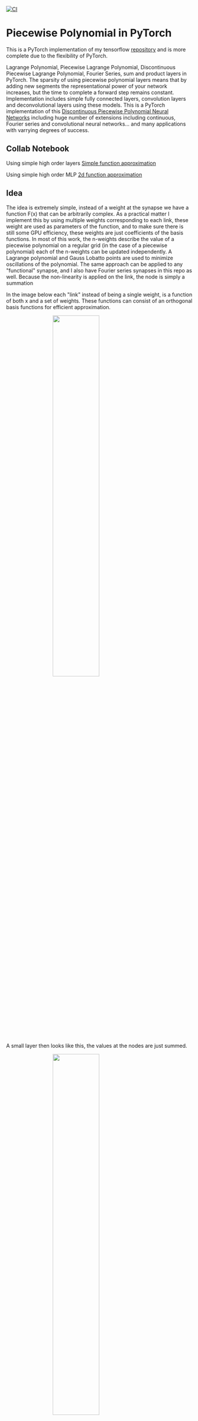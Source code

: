 [![CI](https://github.com/jloveric/high-order-layers-torch/actions/workflows/python-app.yml/badge.svg)](https://github.com/jloveric/high-order-layers-torch/actions/workflows/python-app.yml)


# Piecewise Polynomial in PyTorch

This is a PyTorch implementation of my tensorflow [repository](https://github.com/jloveric/high-order-layers) and is more complete due to the flexibility of PyTorch.

Lagrange Polynomial, Piecewise Lagrange Polynomial, Discontinuous Piecewise Lagrange Polynomial, Fourier Series, sum and product layers in PyTorch.  The sparsity of using piecewise polynomial layers means that by adding new segments the representational power of your network increases, but the time to complete a forward step remains constant. Implementation includes simple fully connected layers, convolution layers and deconvolutional layers using these models. This is a PyTorch implementation of this [Discontinuous Piecewise Polynomial Neural Networks](https://www.researchgate.net/publication/276923198_Discontinuous_Piecewise_Polynomial_Neural_Networks) including huge number of extensions including continuous, Fourier series and convolutional neural networks... and many applications with varrying degrees of success.

## Collab Notebook
Using simple high order layers
[Simple function approximation](https://colab.research.google.com/drive/1kew0Kz4v5GB5D59-wP1rHZuCdhYknz4s?usp=sharing)

Using simple high order MLP
[2d function approximation](https://colab.research.google.com/drive/14wSNzBUFYk-1o6fuqiux_y33aV9VuwkF?usp=sharing)


## Idea

The idea is extremely simple, instead of a weight at the synapse we have a function F(x) that can be arbitrarily complex. As a practical matter I implement this by using multiple weights corresponding to each link, these weight are used as parameters of the function, and to make sure there is still some GPU efficiency, these weights are just coefficients of the basis functions.  In most of this work, the n-weights describe the value of a piecewise polynomial on a regular grid (in the case of a piecewise polynomial) each of the n-weights can be updated independently. A Lagrange polynomial and Gauss Lobatto points are used to minimize oscillations of the polynomial.  The same approach can be applied to any "functional" synapse, and I also have Fourier series synapses in this repo as well. Because the non-linearity is applied on the link, the node is simply a summation

In the image below each "link" instead of being a single weight, is a function of both x and a set of weights.  These functions can consist of an orthogonal basis functions for efficient approximation.

<img src="plots/NetworkZoom.png" width=50% height=50% style="display: block; margin: 0 auto">

A small layer then looks like this, the values at the nodes are just summed.

<img src="plots/PiecewisePolynomialLayer.svg" width=50% height=50% style="display: block; margin: 0 auto">

A single neuron input output pair with a piecewise function is shown below. In the case where we use polynomials, Lagrange polynomials are being used so the values of the weights are identical to the value of the function at that point. The spacing is determined by chebyshev lobatto points, so there are always weights at the edge of each segment. In the case of discontinuous polynomial, the weights there are 2 weights for each interior segment edge.

<img src="plots/NeuronDrawing.svg" width=50% height=50% style="display: block; margin: 0 auto">

The image below shows the function passing through the weights when using lagrange polynomials. Note that there is no derivative continuity at the boundaries.

<img src="plots/NeuronDrawingWeights.svg" width=50% height=50% style="display: block; margin: 0 auto">


## Why

Using higher order polynomial representations allow networks with much fewer total weights in certain cases. There is a
well known phenomena in numerical modeling known as exponential convergence using spectral methods when using hp refinement,
it's possible something like that can happen in neural networks as well.

## Is this a KAN?

Actually a single layer piecewise polynomial KAN (which is actually 2 layers) is a special case of a 2 layer
piecewise polynomial network, which is used in this repo. Therefore, a piecewise polynomial layer is actually "Half a KAN" so
it's actually simpler - Often all you need is a single polynomial layer at the input followed by a standard MLP so
having the piecewise polynomial layer is important. Other names that have been used in the past Deep FLANN
(functional link artificial neural network).

Lagrange polynomials are widely used in finite element analysis and have the advantage that the value of the weight
is actually the value of the function at that point in space. By limiting the weights you are limiting the maximum
value of the function (the function may be higher than the weights in between the nodes). Also, when you go beyond the
range of definition [-1,1] the polynomial is still defined using the last (or first) polynomial in the sequence, whether you want it defined that way at high polynomial order is another question. I mention a paper at the bottom where they do a linear
extension beyond the range [-1,1] so values do not rise too fast - but normalization works as well.

## Issues

What about instabilities due to steep gradients? Seems like you can get around those with various approaches, polynomial
refinement is one (start with piecewise linear and than increase the polynomial order after it converges), the lion
optimizer helps a lot as well, while sophia may be even better since it's second order.

The biggest issues I've experienced though are that it's slower than dense networks and certain operations can
take up more memory which can cause major issues with models that already push the limits of your gpu. Now that
KANs are popular, hopefully there will be enough people to address all these issues.

In general, with enough effort, it seems I can make them "work" for any place the classic ReLU network works and
in certain situations they clearly work much better. They also do a great job of overfitting, which just means,
I need more data. For problems where your inputs are positional, x and y..., they seem to be far better.

Finally, I believe these methods actually will benefit much more from (approximate) second order optimizers. I used those in
my original implementation. Although there are plenty of second order optimizers out there, to date, pytorch does
not have a standard one except LBFGS which has its own issues.

## Fully Connected Layer Types
All polynomials are Lagrange polynomials with Chebyshev interpolation points.

A helper function is provided in selecting and switching between these layers

```python
from high_order_layers_torch.layers import *
layer1 = high_order_fc_layers(
    layer_type=layer_type,
    n=n,
    in_features=784,
    out_features=100,
    segments=segments,
)
```

where `layer_type` is one of
| layer_type          | representation
|--------------------|-------------------------|
|continuous         |  piecewise polynomial using sum at the neuron |
|continuous_prod    |  piecewise polynomial using products at the neuron |
|discontinuous      |  discontinuous piecewise polynomial with sum at the neuron|
|discontinuous_prod | discontinous piecewise polynomial with product at the neuron|
|polynomial | single polynomial (non piecewise) with sum at the neuron|
|polynomial_prod | single polynomial (non piecewise) with product at the neuron|
|product | Product |
|fourier | fourier series with sum at the neuron |


`n` is the number of interpolation points per segment for polynomials or the number of frequencies for fourier series, `segments` is the number of segments for piecewise polynomials, `alpha` is used in product layers and when set to 1 keeps the linear part of the product, when set to 0 it subtracts the linear part from the product.

## Convolutional Layer Types

```python
conv_layer = high_order_convolution_layers(layer_type=layer_type, n=n, in_channels=3, out_channels=6, kernel_size=5, segments=segments, rescale_output=rescale_output, periodicity=periodicity)
```

All polynomials are Lagrange polynomials with Chebyshev interpolation points.
| layer_type   | representation       |
|--------------|----------------------|
|continuous(1d,2d)   | piecewise continuous polynomial
|discontinuous(1d,2d) | piecewise discontinuous polynomial
|polynomial(1d,2d) | single polynomial
|fourier(1d,2d) | fourier series convolution

## Initializing of layers
The default initialization is to initialize each link to a random constant, i.e. all weights have the same value in a link. This seems to work
pretty well, however, I also have linear random linear initialization (non constant). The implementation of the linear initialization is slower and I'm not sure it's actually better.

 Here is a function that does this linear initialization for non convolutional layers (it can be found in [networks.py](https://github.com/jloveric/high-order-layers-torch/blob/master/high_order_layers_torch/networks.py))
```
def initialize_network_polynomial_layers(
    network: nn.Module,
    max_slope: float,
    max_offset: float,
    scale_slope: Callable[[float], float] = lambda input_size: 1,
)
```

## h and p refinement
p refinement is taking an existing network and increasing the polynomial order of that network without changing the network output.  This allow the user to train a network at low polynomial order and then use that same network to initialize a network with higher polynomial order.  This is particularly useful since a high order polynomial network will often converge poorly without the right initialization, the lower order network provides a good initial solution.  The function for changing the order of a network is
```
from high_order_layers_torch.networks import interpolate_high_order_mlp
interpolate_high_order_mlp(
    network_in: HighOrderMLP, network_out: HighOrderMLP
```
current implementation only works with high order MLPs, not with convnets.  A similar function exists for h refinement.  h refinement is
refining the number of segments in a layer, and is used for similar reasoning.  Layers with lots of segments may be slow to converge
so the user starts with a small number of segments (1 or 2) and then increases the number of segments (h) using the lower initialization.  The following function currently only works for high order MLPs, not with convnets
```
from high_order_layers_torch.network import hp_refine_high_order_mlp
hp_refine_high_order_mlp(
    network_in: HighOrderMLP, network_out: HighOrderMLP
)
```
# Installing

## Installing locally

This repo uses poetry, so run

```
poetry install
```

and then

```
poetry shell
```

## Installing from pypi

```bash
pip install high-order-layers-torch
```

or

```
poetry add high-order-layers-torch
```
# Examples

## Simple function approximation

Approximating a simple function using a single input and single output (single layer) with no hidden layers
to approximate a function using continuous and discontinuous piecewise polynomials (with 5 pieces) and simple
polynomials and fourier series.  The standard approach using ReLU is non competitive.  To see more complex see
the implicit representation page [here](https://github.com/jloveric/high-order-implicit-representation).

![piecewise continuous polynomial](plots/piecewise_continuous.png)
![piecewise discontinuous polynomial](plots/piecewise_discontinuous.png)
![polynomial](plots/polynomial.png)
![fourier series](plots/fourier_series.png)

```python
python examples/function_example.py
```

## XOR : 0.5 for x*y > 0 else -0.5
```python
 python3 examples/xor.py
```

Simple XOR problem using the standard network structure (2 inputs 2 hidden 1 output) this will also work with no hidden layers. The function is discontinuous along the axis and we try and fit that function. Using piecewise discontinuous layers the model can match the function exactly.
![piecewise discontinuous polynomial](plots/xor_discontinuous.png)
With piecewise continuous.
![piecewise continuous polynomial](plots/xor_continuous.png)
With polynomial using similar number of parameters.
![polynomial](plots/xor_polynomial.png)

## MNIST (convolutional)

```python
python examples/mnist.py -m train_fraction=1 layer_type=polynomial2d,discontinuous2d,continuous2d n=2,3,4,5,6 segments=2 max_epochs=40 batch_size=1024
```
Below using max_abs and sophia kernel_size=5, channels=[12,32]. The output layer was a standard linear
layer - so only the convolutions (2 of them) were high order. Nothing particularly interesting here, except
that instability doesn't seem to be an issue. I only ran each test once. 40 epochs batch size 1024. The case
of the polynomial where n=2 is actually linear, so I would expect about 0.89 score, but there is nonlinearity
through the normalization layer (and max pooling). Also note that in the linear case, every link has 2 weights.
| n   | test (polynomial)      | test (continuous) | test (discontinuous)
|--------------|----------------------|------------------|------------------|
|2 | 0.986 | 0.988 | 0.985
|3 | 0.987 | 0.989 | 0.989
|4 | 0.987 | 0.989 | 0.986
|5 | 0.987 | 0.988 | 0.987
|6 | 0.989 | 0.986 | 0.984

reduce the size of the network, same as above but channels=[3,8]
| n   | test (polynomial)      | test (continuous) | test (discontinuous)
|--------------|----------------------|------------------|------------------|
|2 | 0.969 | 0.977 | 0.980
|3 | 0.978 | 0.983 | 0.983
|4 | 0.984 | 0.983 | 0.984
|5 | 0.983 | 0.984 | 0.983
|6 | 0.981 | 0.982 | 0.982

Creating a deeper network with 4 convolutions and max_abs normalization between layers, 2 segments, avg pooling after each pair
of convolutions
```
python examples/mnist.py -m train_fraction=1 layer_type=discontinuous2d polynomial2d,continuous2d n=2,3,4,5,6 segments=2 max_epochs=100 batch_size=1024 channels=[16,32] output_layer_type=auto double=True kernel_size=3
```
| n   | test (polynomial)      | test (continuous) | test (discontinuous)
|--------------|----------------------|------------------|------------------|
|2 | 0.927 | 0.990 | 0.989
|3 | 0.989 | 0.989 | 0.988
|4 | 0.989 | 0.989 | 0.990
|5 | 0.990 | 0.988 | 0.989
|6 | 0.987 | 0.985 | 0.990
|7 | 0.989 |     |
|8 | 0.989 |     |
|9 | 0.988 |     |
|10| 0.989 |     |
## CIFAR100 (convolutional)

```
python examples/cifar100.py -m max_epochs=20 train_fraction=1.0 layer_type=polynomial segments=2 n=7 nonlinearity=False rescale_output=False periodicity=2.0 lr=0.001 linear_output=False
```
## Autoencoder (haven't finished implementing)

```
python examples/autoencoder.py -m max_epochs=300 train_fraction=1.0
```

## Variational Autoencoder
Still a WIP.  Does work, but needs improvement.
```
python examples/variational_autoencoder.py -m max_epochs=300 train_fraction=1.0
```
run with nevergrad for parameter tuning
```
python examples/variational_autoencoder.py -m
```

## Invariant MNIST (fully connected)
Some comparisons using parameter scans maxabs normalization as default. piecewise polynomial cases use 2 segments. I only
did one run each.
```
python3 examples/invariant_mnist.py -m mlp.n=2,3,4,5,6 mlp.hidden.width=128 mlp.layer_type=polynomial optimizer=sophia
```
to run all the examples in the table
```
./scripts/invariant_mnist.sh
```
All the following results are a single hidden layer of 128 units. I only ran
one test case each, but it looks like sophia is the best optimizer. Layernorm
is best until you get to higher order and then max_abs is better, most likely
because it does a better job of keeping in [-1,1]. I'll try and get the higher
orders to where I think they can be. Also, all of these memorize the training set.

Below using max_abs and sophia
| n   | test (polynomial)      | test (continuous) | test (discontinuous)
|--------------|----------------------|------------------|------------------|
|2 | 0.950 | 0.974 | 0.973
|3 | 0.979 | 0.970 | 0.963
|4 | 0.971 | 0.970 | 0.961
|5 | 0.965 | 0.960 | 0.964
|6 | 0.967 | 0.963 | 0.960

Using layernorm and sophia
| n   | test (polynomial)      | test (continuous) | test (discontinuous)
|--------------|----------------------|------------------|------------------|
|2 | 0.959| 0.979 | 0.972
|3 | 0.977 | 0.974 | 0.969
|4 | 0.971 | 0.962 | 0.965
|5 | 0.966 | 0.954 | 0.953
|6 | 0.951 | 0.946 | 0.947

Using layernorm and lion
| n   | test (polynomial)      | test (continuous) | test (discontinuous)
|--------------|----------------------|------------------|------------------|
|2 | 0.948| 0.977 | 0.975
|3 | 0.979 | 0.970 | 0.967
|4 | 0.972 | 0.968 | 0.965
|5 | 0.966 | 0.955 | 0.955
|6 | 0.960 | 0.949 | 0.949

Using max_abs and lion
| n   | test (polynomial)      | test (continuous) | test (discontinuous)
|--------------|----------------------|------------------|------------------|
|2 | 0.113 | 0.970 | 0.970
|3 | 0.972 | 0.971 | 0.963
|4 | 0.966 | 0.962 | 0.966
|5 | 0.966 | 0.960 | 0.964
|6 | 0.962 | 0.953 | 0.960

Without polynomial refinement
```python
python examples/invariant_mnist.py max_epochs=100 train_fraction=1 mlp.layer_type=continuous mlp.n=5 mlp.p_refine=False mlp.hidden.layers=4
```
with polynomial refinement (p-refinement)
```
python examples/invariant_mnist.py max_epochs=100 train_fraction=1 layer_type=mlp.continuous mlp.n=2 mlp.target_n=5 mlp.p_refine=True
```
I've also added hp refinement, but it needs a lot of testing.

## Implicit Representation

An example of implicit representation for image compression, language generation can be found [here](https://github.com/jloveric/high-order-implicit-representation).  I intend to explore generative models in natural language further [here](https://github.com/jloveric/language-interpolation)

## PDEs in Fluid Dynamics

An example using implicit representation to solve hyperbolic (nonlinear) wave equations can be found [here](https://github.com/jloveric/neural-network-pdes)

## Natural Language Generation

Examples using these networks for natural language generation can be found
[here](https://github.com/jloveric/language-interpolation)

## Generative music

No real progress here
[here](https://github.com/jloveric/high-order-generative-music)


## Test and Coverage

After installing and running
```
poetry shell
```
run
```
pytest
```
for coverage, run
```
coverage run -m pytest
```
and then
```
coverage report
```
## A note on the product unit (I rarely use anymore)
The layers used here do not require additional activation functions and use a simple sum or product in place of the activation.
I almost always use sum units, but product units are performed in this manner

$$ product=-1+\prod_{i}(1 + f_{i})+(1-\alpha)\sum_{i}f_{i} $$

The 1 is added to each function output to as each of the sub products is also computed.  The linear part is controlled by
the alpha parameter.

## Notes on optimizer
The Lion or Sophia optimizers seems to be the best choice since it performs better than Adam in general, but seems to work especially well
for the case of polynomials.

## Notes on normalization
Although you can use batchnorm, layernorm etc... work better, I've found that you can actually just use the infinity norm ("max_abs" norm) which has no parameters
for this formulation (same approach seems not to work very well for standard relu networks - but need to investigate this further).
The max_abs normalization is defined this way
```
normalized_x = x/(max(abs(x))+eps)
```
where the normalization is done per sample (as opposed to per batch).  The way the layers are formulated, we don't want the neuron
values to extend beyond [-1, 1] as the polynomial values grow rapidly beyond that range.  You can also use mirror periodicity to keep the
values within from growing rapidly. We want the values to cover the entire range [-1, 1] of the polynomials as the weights
are packed towards the edges of each segment (though using even number of segments means you'll have a lot of weights near the origin).


## Reference
You can refer to this repo here
```
@misc{Loverich2020,
  author = {Loverich, John},
  title = {High Order Layers Torch},
  year = {2020},
  publisher = {GitHub},
  journal = {GitHub repository},
  howpublished = {\url{https://github.com/jloveric/high-order-layers-torch}},
}
```
and there is an old paper which was originally written in c++ and doesn't cover
nearly as much as this repo and all the dependent repos, which you can also refer
to
```
@article{loverich2015discontinuous,
  title={Discontinuous Piecewise Polynomial Neural Networks},
  author={Loverich, John},
  journal={arXiv preprint arXiv:1505.04211},
  year={2015}
}
```
## Notes

[KAN: Kolmogorov–Arnold Networks 2024](https://arxiv.org/pdf/2404.19756) was published (9 years after the original implementation of the technique in this repo), where B-splines were used on the grid. Looking at that repo, the real difference seems to be B-splines vs lagrange
polynomials.

[Variations on the Chebyshev-Lagrange Activation Function](https://arxiv.org/abs/1906.10064) implements a linear extension
to the values beyond [-1,1] which would solve the problem of polynomial growth outside that range.

[KAN: Kolmogorov–Arnold Networks: A review 2024](https://vikasdhiman.info/reviews/KAN_a_review.pdf) A review of KANs with respect to other types of networks, especially spline networks

[Linear spline networks 2020](https://arxiv.org/pdf/2001.06263)

[Learning Activation Functions in Deep (Spline) Neural Networks 2020](https://ieeexplore.ieee.org/stamp/stamp.jsp?arnumber=9264754) using B splines
